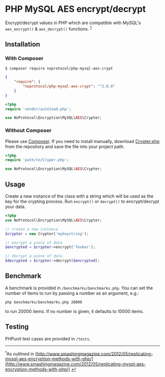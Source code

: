 # PHP MySQL AES encrypt/decrypt

Encrypt/decrypt values in PHP which are compatible with MySQL's `aes_encrypt()` & `aes_decrypt()` functions. <sup name="top">[1](#smashing-magazine-article)</sup>

## Installation

### With Composer

```
$ composer require noprotocol/php-mysql-aes-crypt
```

```json
{
    "require": {
        "noprotocol/php-mysql-aes-crypt": "^2.0.0"
    }
}
```

```php
<?php
require 'vendor/autoload.php';

use NoProtocol\Encryption\MySQL\AES\Crypter;
```

<a name="install-nocomposer"/>

### Without Composer

Please use [Composer](http://getcomposer.org/). If you need to install manually, download [Crypter.php](https://github.com/noprotocol/php-mysql-aes-crypt/src/NoProtocol/Encryption/MySQL/AES/Crypter.php) from the repository and save the file into your project path.

```php
<?php
require 'path/to/Cryper.php';

use NoProtocol\Encryption\MySQL\AES\Crypter;
```

## Usage
Create a new instance of the class with a string which will be used as the key for the crypting process. Run `encrypt()` or `decrypt()` to encrypt/decrypt your data.

```php
<?php
use NoProtocol\Encryption\MySQL\AES\Crypter;

// create a new instance
$crypter = new Crypter('mykeystring');

// encrypt a piece of data
$encrypted = $crypter->encrypt('foobar');

// decrypt a piece of data
$decrypted = $crypter->decrypt($encrypted);
```

## Benchmark
A benchmark is provided in `/benchmarks/benchmarks.php`. You can set the number of items to run by passing a number as an argument, e.g.:

`php benchmarks/benchmarks.php 20000`

to run 20000 items. If no number is given, it defaults to 10000 items.

## Testing
PHPunit test cases are provided in `/tests`.

---

<sup id="smashing-magazine-article">1</sup>As outlined in [http://www.smashingmagazine.com/2012/05/replicating-mysql-aes-encryption-methods-with-php/](http://www.smashingmagazine.com/2012/05/replicating-mysql-aes-encryption-methods-with-php/) [↩](#top)